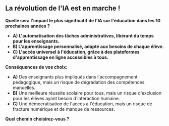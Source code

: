 ##  La révolution de l'IA est en marche ! 

**Quelle sera l'impact le plus significatif de l'IA sur l'éducation dans les 10 prochaines années ?**

* **A) L'automatisation des tâches administratives, libérant du temps pour les enseignants.**
* **B)  L'apprentissage personnalisé, adapté aux besoins de chaque élève.**
* **C)  L'accès universel à l'éducation, grâce à des plateformes d'apprentissage en ligne accessibles à tous.**

**Conséquences de vos choix:**

* **A)** Des enseignants plus impliqués dans l'accompagnement pédagogique, mais un risque de dégradation des compétences manuelles.
* **B)** Une meilleure réussite scolaire pour tous, mais un risque d'exclusion pour les élèves ayant besoin d'interaction humaine.
* **C)** Une démocratisation de l'accès à l'éducation, mais un risque de fracture numérique et de manque de ressources.

**Quel chemin choisirez-vous ?** 



